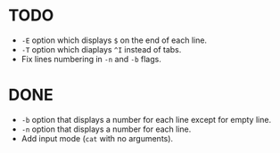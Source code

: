 # TODO
* `-E` option which displays `$` on the end of each line.  
* `-T` option which diaplays `^I` instead of tabs.
* Fix lines numbering in `-n` and `-b` flags.

# DONE
* `-b` option that displays a number for each line except for empty line.  
* `-n` option that displays a number for each line.  
* Add input mode (`cat` with no arguments).  
